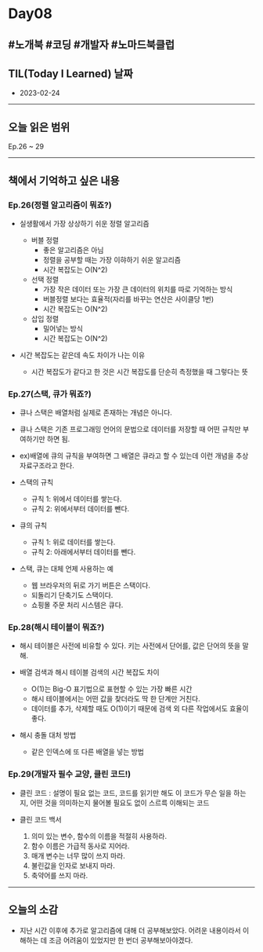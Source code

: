 # Day08

## #노개북 #코딩 #개발자 #노마드북클럽

## TIL(Today I Learned) 날짜

- 2023-02-24

---

## 오늘 읽은 범위

Ep.26 ~ 29

---

## 책에서 기억하고 싶은 내용

### Ep.26(정렬 알고리즘이 뭐죠?)

- 실생활에서 가장 상상하기 쉬운 정렬 알고리즘

  - 버블 정렬
    - 좋은 알고리즘은 아님
    - 정렬을 공부할 때는 가장 이햐하기 쉬운 알고리즘
    - 시간 복잡도는 O(N^2)
  - 선택 정렬
    - 가장 작은 데이터 또는 가장 큰 데이터의 위치를 따로 기억하는 방식
    - 버블정렬 보다는 효율적(자리를 바꾸는 연산은 사이클당 1번)
    - 시간 복잡도는 O(N^2)
  - 삽입 정렬
    - 밀어넣는 방식
    - 시간 복잡도는 O(N^2)

- 시간 복잡도는 같은데 속도 차이가 나는 이유
  - 시간 복잡도가 같다고 한 것은 시간 복잡도를 단순히 측정했을 때 그렇다는 뜻

### Ep.27(스택, 큐가 뭐죠?)

- 큐나 스택은 배열처럼 실제로 존재하는 개념은 아니다.

- 큐나 스택은 기존 프로그래밍 언어의 문법으로 데이터를 저장할 때 어떤 규칙만 부여하기만 하면 됨.

- ex)배열에 큐의 규칙을 부여하면 그 배열은 큐라고 할 수 있는데 이런 개념을 추상 자료구조라고 한다.

- 스택의 규칙

  - 규칙 1: 위에서 데이터를 쌓는다.
  - 규칙 2: 위에서부터 데이터를 뺀다.

- 큐의 규칙
  - 규칙 1: 위로 데이터를 쌓는다.
  - 규칙 2: 아래에서부터 데이터를 뺀다.
- 스택, 큐는 대체 언제 사용하는 예
  - 웹 브라우저의 뒤로 가기 버튼은 스택이다.
  - 되돌리기 단축기도 스택이다.
  - 쇼핑몰 주문 처리 시스템은 큐다.

### Ep.28(해시 테이블이 뭐죠?)

- 해시 테이블은 사전에 비유할 수 있다. 키는 사전에서 단어를, 값은 단어의 뜻을 말해.

- 배열 검색과 해시 테이블 검색의 시간 복잡도 차이

  - O(1)는 Big-O 표기법으로 표현할 수 있는 가장 빠른 시간
  - 해시 테이블에서는 어떤 값을 찾더라도 딱 한 단계만 거친다.
  - 데이터를 추가, 삭제할 때도 O(1)이기 때문에 검색 외 다른 작업에서도 효율이 좋다.

- 해시 충돌 대처 방법
  - 같은 인덱스에 또 다른 배열을 넣는 방법

### Ep.29(개발자 필수 교양, 클린 코드!)

- 클린 코드 : 설명이 필요 없는 코드, 코드를 읽기만 해도 이 코드가 무슨 일을 하는 지, 어떤 것을 의미하는지 물어볼 필요도 없이 스르륵 이해되는 코드

- 클린 코드 백서
  1. 의미 있는 변수, 함수의 이름을 적절히 사용하라.
  2. 함수 이름은 가급적 동사로 지어라.
  3. 매개 변수는 너무 많이 쓰지 마라.
  4. 불린값을 인자로 보내지 마라.
  5. 축약어를 쓰지 마라.

---

## 오늘의 소감

- 지난 시간 이후에 추가로 알고리즘에 대해 더 공부해보았다. 어려운 내용이라서 이해하는 데 조금 어려움이 있었지만 한 번더 공부해보아야겠다.
